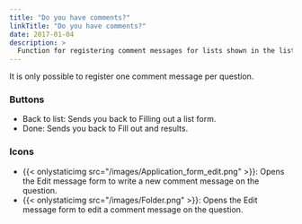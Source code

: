 ```yaml
---
title: "Do you have comments?"
linkTitle: "Do you have comments?"
date: 2017-01-04
description: >
  Function for registering comment messages for lists shown in the list version display type.
---
```

It is only possible to register one comment message per question.

### Buttons

- Back to list: Sends you back to Filling out a list form.
- Done: Sends you back to Fill out and results.

### Icons

- {{< onlystaticimg src="/images/Application_form_edit.png" >}}: Opens the Edit message form to write a new comment message on the question.
- {{< onlystaticimg src="/images/Folder.png" >}}: Opens the Edit message form to edit a comment message on the question.
